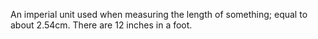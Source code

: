 An imperial unit used when measuring the length of something; equal to
about 2.54cm. There are 12 inches in a foot.
